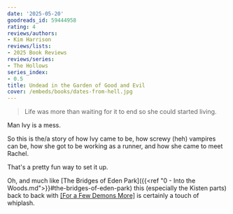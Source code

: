 ```yaml
---
date: '2025-05-20'
goodreads_id: 59444958
rating: 4
reviews/authors:
- Kim Harrison
reviews/lists:
- 2025 Book Reviews
reviews/series:
- The Hollows
series_index:
- 0.5
title: Undead in the Garden of Good and Evil
cover: /embeds/books/dates-from-hell.jpg
---
```

> Life was more than waiting for it to end so she could started living. 

Man Ivy is a mess.

So this is the/a story of how Ivy came to be, how screwy (heh) vampires can be, how she got to be working as a runner, and how she came to meet Rachel. 

That's a pretty fun way to set it up. 

Oh, and much like [The Bridges of Eden Park]({{<ref "0 - Into the Woods.md">}}#the-bridges-of-eden-park) this (especially the Kisten parts) back to back with [[For a Few Demons More]]() is certainly a touch of whiplash. 

<!--more-->